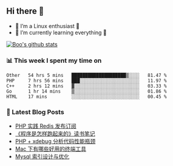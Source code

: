 ## Hi there 👋
* 🔭 I’m a Linux enthusiast 🐧️
* 🏃️ I’m currently learning everything 🏃️

[![Boo's github stats](https://github-readme-stats.vercel.app/api?username=0xAiKang)](https://github.com/anuraghazra/github-readme-stats)

<!-- [![Most Used Langs](https://github-readme-stats.vercel.app/api/top-langs/?username=0xAiKang)](https://github.com/anuraghazra/github-readme-stats) -->

### 📊 This week I spent my time on
<!--START_SECTION:waka-->
```text
Other   54 hrs 5 mins   ████████████████████▒░░░░   81.47 % 
PHP     7 hrs 56 mins   ███░░░░░░░░░░░░░░░░░░░░░░   11.97 % 
C++     2 hrs 12 mins   ▓░░░░░░░░░░░░░░░░░░░░░░░░   03.33 % 
Go      1 hr 14 mins    ▒░░░░░░░░░░░░░░░░░░░░░░░░   01.86 % 
HTML    17 mins         ░░░░░░░░░░░░░░░░░░░░░░░░░   00.45 % 
```
<!--END_SECTION:waka-->

### 📕 Latest Blog Posts
<!-- BLOG-POST-LIST:START -->
- [PHP 实践 Redis 发布订阅](https://www.0x2beace.com/php-practice-redis-publish-and-subscribe/)
- [《程序是怎样跑起来的》读书笔记](https://www.0x2beace.com/How-does-the-program-run-reading-notes/)
- [PHP + xdebug 分析代码性能瓶颈](https://www.0x2beace.com/php-analysis-code-performance-bottleneck/)
- [Mac 下有哪些好用的终端工具](https://www.0x2beace.com/what-are-some-useful-terminal-tools-under-Mac/)
- [Mysql 索引设计与优化](https://www.0x2beace.com/mysql-index-design-and-optimization/)
<!-- BLOG-POST-LIST:END -->

